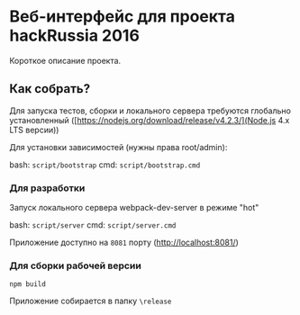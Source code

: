 # Веб-интерфейс для проекта hackRussia 2016
Короткое описание проекта.

## Как собрать?
Для запуска тестов, сборки и локального сервера требуются глобально установленный ([https://nodejs.org/download/release/v4.2.3/](Node.js 4.x LTS версии))

Для установки зависимостей (нужны права root/admin):

bash:
`script/bootstrap`
cmd:
`script/bootstrap.cmd`

### Для разработки
Запуск локального сервера webpack-dev-server в режиме "hot"

bash:
`script/server`
cmd:
`script/server.cmd`

Приложение доступно на `8081` порту ([http://localhost:8081/](http://localhost:8081/))

### Для сборки рабочей версии
`npm build`

Приложение собирается в папку `\release`